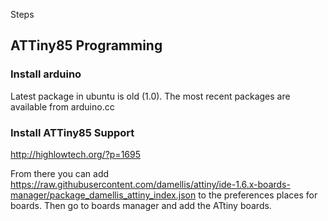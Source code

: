 Steps

## ATTiny85 Programming
### Install arduino

Latest package in ubuntu is old (1.0). The most recent packages are available from arduino.cc


### Install ATTiny85 Support

http://highlowtech.org/?p=1695

From there you can add https://raw.githubusercontent.com/damellis/attiny/ide-1.6.x-boards-manager/package_damellis_attiny_index.json to the preferences places for boards. Then go to boards manager and add the ATtiny boards.



